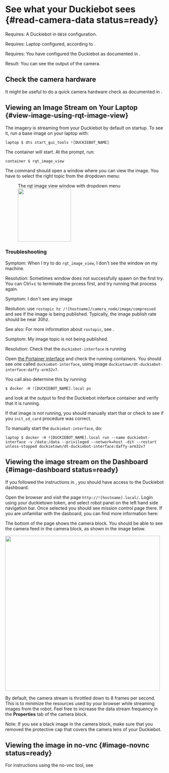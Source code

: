 # See what your Duckiebot sees {#read-camera-data status=ready}

<div class='requirements' markdown='1'>

Requires: A Duckiebot in `DB18` configuration.

Requires: Laptop configured, according to [](#laptop-setup).

Requires: You have configured the Duckiebot as documented in [](#setup-duckiebot).

Result: You can see the output of the camera.

</div>

## Check the camera hardware

It might be useful to do a quick camera hardware check as documented in [](#howto-camera-db18).

## Viewing an Image Stream on Your Laptop {#view-image-using-rqt-image-view}

The imagery is streaming from your Duckiebot by default on startup.
To see it, run a base image on your laptop with:

    laptop $ dts start_gui_tools ![DUCKIEBOT_NAME]

The container will start. At the prompt, run:

    container $ rqt_image_view

The command should open a window where you can view the image.
You have to select the right topic from the dropdown menu:

<figure>
    <figcaption>The rqt image view window with dropdown menu</figcaption>
    <img style='width:12em' src="rqt_image_view.png"/>
</figure>

### Troubleshooting

Symptom: When I try to do `rqt_image_view`, I don't see the window on my machine.

Resolution: Sometimes window does not successfully spawn on the first try. You can Ctrl+c to terminate the prcess first, and try running that process again.

Symptom: I don't see any image

Reolution: use `rostopic hz /![hostname]/camera_node/image/compressed` and see if the image is being published. Typically, the image publish rate should be near 30hz.

See also: For more information about `rostopic`, see [](#using-no-vnc).

Sumptom: My image topic is not being published.

Resolution: Check that the `duckiebot-interface` is running

Open [the Portainer interface](#docker-setup-portainer-interface) and check the running containers. You should see one called `duckiebot-interface`, using image `duckietown/dt-duckiebot-interface:daffy-arm32v7`.

You call also determine this by running:

    $ docker -H ![DUCKIEBOT_NAME].local ps

and look at the output to find the Duckiebot interface container and verify that it is running.

If that image is not running, you should manually start that or check to see if you `init_sd_card` procedure was correct.

To manually start the `duckiebot-interface`, do:

    laptop $ docker -H ![DUCKIEBOT_NAME].local run --name duckiebot-interface -v /data:/data --privileged --network=host -dit --restart unless-stopped duckietown/dt-duckiebot-interface:daffy-arm32v7

## Viewing the image stream on the Dashboard {#image-dashboard status=ready}

If you followed the instructions in [](#duckiebot-dashboard-setup), you
should have access to the Duckiebot dashboard.

Open the browser and visit the page `http://![hostname].local/`. Login using your duckietown token, and select robot panel on the left hand side navigation bar. Once selected you should see mission control page there. If you are unfamiliar with the dasboard, you can find more information here: [](#dashboard-overview)

The bottom of the page shows the camera block.
You should be able to see the camera feed in the camera block,
as shown in the image below.

<div figure-id="fig:dashboard_mission_control_camera_feed" figure-caption="">
  <img src="dashboard_mission_control_camera_feed.png" style='width: 35em'/>
</div>

By default, the camera stream is throttled down to 8 frames per second.
This is to minimize the resources used by your browser while streaming
images from the robot.
Feel free to increase the data stream frequency in the **Properties** tab
of the camera block.

Note: If you see a black image in the camera block, make sure that you
removed the protective cap that covers the camera lens of your Duckiebot.

## Viewing the image in no-vnc {#image-novnc status=ready}

For instructions using the no-vnc tool, see [](#using-no-vnc)
